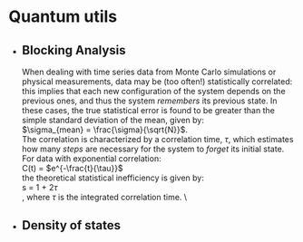 # Quantum utils
- ## Blocking Analysis
  When dealing with time series data from Monte Carlo simulations or physical measurements, data may be (too often!) statistically correlated: this implies that each new configuration of the system depends on the previous ones, and thus the system _remembers_ its previous state. In these cases, the true statistical error is found to be greater than the simple standard deviation of the mean, given by: \
  $\sigma_{mean} = \frac{\sigma}{\sqrt{N}}$. \
  The correlation is characterized by a correlation time, $\tau$, which estimates how many _steps_ are necessary for the system to _forget_ its initial state. For data with exponential correlation: \
  C(t) = $e^{-\frac{t}{\tau}}$ \
  the theoretical statistical inefficiency is given by: \
  s = 1 + 2$\tau$ \
  , where $\tau$ is the integrated correlation time. \
- ## Density of states

  
